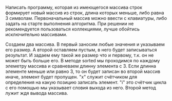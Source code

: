  Написать программу, которая из имеющегося массива строк формирует новый массив из строк, длина которых меньше, либо равна 3 символам. Первоначальный массив можно ввести с клавиатуры, либо задать на старте выполнения алгоритма. При решении не рекомендуется пользоваться коллекциями, лучше обойтись исключительно массивами.

Создаем два массива. В первый заносим любые значения и указываем его размер. А второй оставляем пустым, в него будет записываться результат. И задаем ему такой же размер что и первому,
т.к. он не может быть больше его. В методе sorted мы проходимся по каждому элеметру массива и сравневаем длинну элемента с 3. Если длинна элементе меньше или равно 3, то он будет записан во второй массив иначе, элемент будет пропущен. "x" служит счётчиком для определения на какую позицию записать элемент.  "i" это счётчик цикла с его помощью мы указывает словия выхода из него.
Второй метод лужит ждя вывода массива.